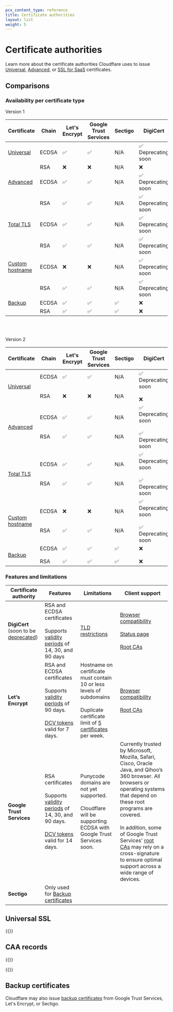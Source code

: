 ```yaml
---
pcx_content_type: reference
title: Certificate authorities
layout: list
weight: 5
---
```


# Certificate authorities

Learn more about the certificate authorities Cloudflare uses to issue [Universal](/ssl/edge-certificates/universal-ssl/), [Advanced](/ssl/edge-certificates/advanced-certificate-manager/), or [SSL for SaaS](/cloudflare-for-platforms/cloudflare-for-saas/security/certificate-management/) certificates.

## Comparisons

### Availability per certificate type

Version 1

| Certificate         | Chain | Let's Encrypt | Google Trust Services | Sectigo | DigiCert                 |
|---------------------|-------|---------------|-----------------------|---------|--------------------------|
| [Universal](/ssl/edge-certificates/universal-ssl/)           | ECDSA | ✅             | ✅                     | N/A     | ✅<br /> Deprecating soon |
|                     | RSA   | ❌             | ❌                     | N/A     | ❌                        |
| [Advanced](/ssl/edge-certificates/advanced-certificate-manager/)            | ECDSA | ✅             | ✅                     | N/A     | ✅<br /> Deprecating soon |
|                     | RSA   | ✅             | ✅                     | N/A     | ✅<br /> Deprecating soon |
| [Total TLS](/ssl/edge-certificates/additional-options/total-tls/)           | ECDSA | ✅             | ✅                     | N/A     | ✅<br /> Deprecating soon |
|                     | RSA   | ✅             | ✅                     | N/A     | ✅<br /> Deprecating soon |
| [Custom hostname](/cloudflare-for-platforms/cloudflare-for-saas/security/certificate-management/issue-and-validate/)     | ECDSA | ❌             | ❌                     | N/A     | ✅<br /> Deprecating soon |
|                     | RSA   | ✅             | ✅                     | N/A     | ✅<br /> Deprecating soon |
| [Backup](ssl/edge-certificates/backup-certificates/)              | ECDSA | ✅             | ✅                     | ✅      | ❌                        |
|                     | RSA   | ✅             | ✅                     | ✅      | ❌ |


<br />
<br />

Version 2

| Certificate         | Chain | Let's Encrypt | Google Trust Services | Sectigo | DigiCert                 |
|---------------------|-------|---------------|-----------------------|---------|--------------------------|
| [Universal](/ssl/edge-certificates/universal-ssl/)| ECDSA<br /><br /><br />RSA | ✅<br /><br /><br />❌| ✅<br /><br /><br />❌ | N/A<br /><br /><br />N/A | ✅<br /> Deprecating soon <br /><br />❌|
| [Advanced](/ssl/edge-certificates/advanced-certificate-manager/) | ECDSA<br /><br /><br />RSA | ✅<br /><br /><br />✅| ✅<br /><br /><br />✅ | N/A<br /><br /><br />N/A | ✅<br /> Deprecating soon <br /><br /> ✅<br /> Deprecating soon |
| [Total TLS](/ssl/edge-certificates/additional-options/total-tls/) | ECDSA<br /><br /><br />RSA | ✅<br /><br /><br />✅| ✅<br /><br /><br />✅ | N/A<br /><br /><br />N/A | ✅<br /> Deprecating soon <br /><br /> ✅<br /> Deprecating soon |
| [Custom hostname](/cloudflare-for-platforms/cloudflare-for-saas/security/certificate-management/issue-and-validate/) | ECDSA<br /><br /><br />RSA | ❌<br /><br /><br />✅| ❌<br /><br /><br />✅ | N/A<br /><br /><br />N/A | ✅<br /> Deprecating soon <br /><br /> ✅<br /> Deprecating soon |
| [Backup](ssl/edge-certificates/backup-certificates/) | ECDSA<br /><br />RSA | ✅<br /><br />✅| ✅<br /><br />✅ | ✅<br /><br />✅ | ❌ <br /><br /> ❌ |


### Features and limitations

| Certificate authority | Features | Limitations | Client support |
| --- | --- | --- | --- |
| **DigiCert** (soon to be [deprecated](/ssl/reference/migration-guides/digicert-update/)) | RSA and ECDSA certificates<br/><br/>Supports [validity periods](/ssl/reference/certificate-validity-periods/) of 14, 30, and 90 days | [TLD restrictions](https://knowledge.digicert.com/solution/Embargoed-Countries-and-Regions.html) | [Browser compatibility](https://www.digicert.com/support/resources/faq/public-trust-and-certificates/are-digicert-tls-ssl-certificates-compatible-with-my-browser)<br/><br/>[Status page](https://status.digicert.com/)<br/><br/>[Root CAs](https://www.digicert.com/kb/digicert-root-certificates.htm) |
| **Let’s Encrypt** | RSA and ECDSA certificates<br/><br/>Supports [validity periods](/ssl/reference/certificate-validity-periods/) of 90 days.<br/><br/>[DCV tokens](/ssl/edge-certificates/changing-dcv-method/) valid for 7 days. | Hostname on certificate must contain 10 or less levels of subdomains<br/><br/> Duplicate certificate limit of [5 certificates](https://letsencrypt.org/docs/rate-limits/) per week. | [Browser compatibility](https://letsencrypt.org/docs/certificate-compatibility/)<br/><br/>[Root CAs](https://letsencrypt.org/certificates/) |
| **Google Trust Services** | RSA certificates<br/><br/>Supports [validity periods](/ssl/reference/certificate-validity-periods/) of 14, 30, and 90 days.<br/><br/>[DCV tokens](/ssl/edge-certificates/changing-dcv-method/) valid for 14 days. | Punycode domains are not yet supported.<br/><br/>Cloudflare will be supporting ECDSA with Google Trust Services soon. | Currently trusted by Microsoft, Mozilla, Safari, Cisco, Oracle Java, and Qihoo’s 360 browser. All browsers or operating systems that depend on these root programs are covered.<br/><br/>In addition, some of Google Trust Services' [root CAs](https://pki.goog/faq/#faq-27) may rely on a cross-signature to ensure optimal support across a wide range of devices. |
| **Sectigo** | Only used for [Backup certificates](/ssl/edge-certificates/backup-certificates/) | | |

## Universal SSL

{{<render file="_universal-ssl-validity.md">}}

## CAA records

{{<render file="_caa-records-definition.md">}}
<br/>

{{<render file="_caa-records-added-by-cf.md">}}

## Backup certificates

Cloudflare may also issue [backup certificates](/ssl/edge-certificates/backup-certificates/) from Google Trust Services, Let's Encrypt, or Sectigo.